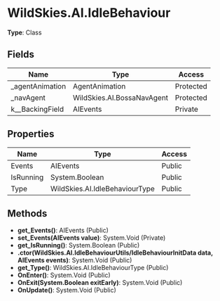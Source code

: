 ﻿# WildSkies.AI.IdleBehaviour

**Type**: Class

## Fields

| Name | Type | Access |
|------|------|--------|
| _agentAnimation | AgentAnimation | Protected |
| _navAgent | WildSkies.AI.BossaNavAgent | Protected |
| <Events>k__BackingField | AIEvents | Private |

## Properties

| Name | Type | Access |
|------|------|--------|
| Events | AIEvents | Public |
| IsRunning | System.Boolean | Public |
| Type | WildSkies.AI.IdleBehaviourType | Public |

## Methods

- **get_Events()**: AIEvents (Public)
- **set_Events(AIEvents value)**: System.Void (Private)
- **get_IsRunning()**: System.Boolean (Public)
- **.ctor(WildSkies.AI.IdleBehaviourUtils/IdleBehaviourInitData data, AIEvents events)**: System.Void (Public)
- **get_Type()**: WildSkies.AI.IdleBehaviourType (Public)
- **OnEnter()**: System.Void (Public)
- **OnExit(System.Boolean exitEarly)**: System.Void (Public)
- **OnUpdate()**: System.Void (Public)


